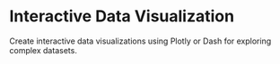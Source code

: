 # Interactive Data Visualization
 Create interactive data visualizations using Plotly or Dash for exploring complex datasets.	
